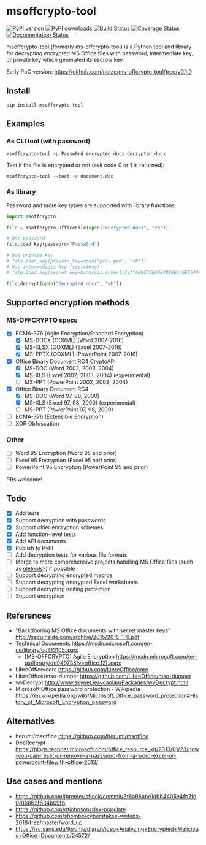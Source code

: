 # msoffcrypto-tool

[![PyPI version](https://badge.fury.io/py/msoffcrypto-tool.svg)](https://badge.fury.io/py/msoffcrypto-tool)
[![PyPI downloads](https://img.shields.io/pypi/dm/msoffcrypto-tool.svg)](https://pypi.org/project/msoffcrypto-tool/)
[![Build Status](https://travis-ci.org/nolze/msoffcrypto-tool.svg?branch=master)](https://travis-ci.org/nolze/msoffcrypto-tool)
[![Coverage Status](https://codecov.io/gh/nolze/msoffcrypto-tool/branch/master/graph/badge.svg)](https://codecov.io/gh/nolze/msoffcrypto-tool)
[![Documentation Status](https://readthedocs.org/projects/msoffcrypto-tool/badge/?version=latest)](http://msoffcrypto-tool.readthedocs.io/en/latest/?badge=latest)

msoffcrypto-tool (formerly ms-offcrypto-tool) is a Python tool and library for decrypting encrypted MS Office files with password, intermediate key, or private key which generated its escrow key.

Early PoC version: <https://github.com/nolze/ms-offcrypto-tool/tree/v0.1.0> 

## Install

```
pip install msoffcrypto-tool
```

## Examples

### As CLI tool (with password)

```
msoffcrypto-tool -p Passw0rd encrypted.docx decrypted.docx
```

Test if the file is encrypted or not (exit code 0 or 1 is returned):

```
msoffcrypto-tool --test -v document.doc
```

### As library

Password and more key types are supported with library functions.

```python
import msoffcrypto

file = msoffcrypto.OfficeFile(open("encrypted.docx", "rb"))

# Use password
file.load_key(password="Passw0rd")

# Use private key
# file.load_key(private_key=open("priv.pem", "rb"))
# Use intermediate key (secretKey)
# file.load_key(secret_key=binascii.unhexlify("AE8C36E68B4BB9EA46E5544A5FDB6693875B2FDE1507CBC65C8BCF99E25C2562"))

file.decrypt(open("decrypted.docx", "wb"))
```

## Supported encryption methods

### MS-OFFCRYPTO specs

* [x] ECMA-376 (Agile Encryption/Standard Encryption)
  * [x] MS-DOCX (OOXML) (Word 2007-2016)
  * [x] MS-XLSX (OOXML) (Excel 2007-2016)
  * [x] MS-PPTX (OOXML) (PowerPoint 2007-2016)
* [x] Office Binary Document RC4 CryptoAPI
  * [x] MS-DOC (Word 2002, 2003, 2004)
  * [x] MS-XLS (Excel 2002, 2003, 2004) (experimental)
  * [ ] MS-PPT (PowerPoint 2002, 2003, 2004)
* [x] Office Binary Document RC4
  * [x] MS-DOC (Word 97, 98, 2000)
  * [x] MS-XLS (Excel 97, 98, 2000) (experimental)
  * [ ] MS-PPT (PowerPoint 97, 98, 2000)
* [ ] ECMA-376 (Extensible Encryption)
* [ ] XOR Obfuscation

### Other

* [ ] Word 95 Encryption (Word 95 and prior)
* [ ] Excel 95 Encryption (Excel 95 and prior)
* [ ] PowerPoint 95 Encryption (PowerPoint 95 and prior)

PRs welcome!

## Todo

* [x] Add tests
* [x] Support decryption with passwords
* [x] Support older encryption schemes
* [x] Add function-level tests
* [x] Add API documents
* [x] Publish to PyPI
* [ ] Add decryption tests for various file formats
* [ ] Merge to more comprehensive projects handling MS Office files (such as [oletools](https://github.com/decalage2/oletools/)?) if possible
* [ ] Support decrypting encrypted macros
* [ ] Support decrypting encrypted Excel worksheets
* [ ] Support decrypting editing protection
* [ ] Support encryption

## References

* "Backdooring MS Office documents with secret master keys" <http://secuinside.com/archive/2015/2015-1-9.pdf>
* Technical Documents <https://msdn.microsoft.com/en-us/library/cc313105.aspx>
  * [MS-OFFCRYPTO] Agile Encryption <https://msdn.microsoft.com/en-us/library/dd949735(v=office.12).aspx>
* LibreOffice/core <https://github.com/LibreOffice/core>
* LibreOffice/mso-dumper <https://github.com/LibreOffice/mso-dumper>
* wvDecrypt <http://www.skynet.ie/~caolan/Packages/wvDecrypt.html>
* Microsoft Office password protection - Wikipedia <https://en.wikipedia.org/wiki/Microsoft_Office_password_protection#History_of_Microsoft_Encryption_password>

## Alternatives

* herumi/msoffice <https://github.com/herumi/msoffice>
* DocRecrypt <https://blogs.technet.microsoft.com/office_resource_kit/2013/01/23/now-you-can-reset-or-remove-a-password-from-a-word-excel-or-powerpoint-filewith-office-2013/>

## Use cases and mentions

* <https://github.com/jbremer/sflock/commit/3f6a96abe1dbb4405e4fb7fd0d16863f634b09fb>
* <https://github.com/dtjohnson/xlsx-populate>
* <https://github.com/shombo/cyberstakes-writeps-2018/tree/master/word_up>
* <https://isc.sans.edu/forums/diary/Video+Analyzing+Encrypted+Malicious+Office+Documents/24572/>
